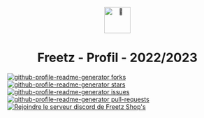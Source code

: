 <p align="center">
  <a href="https://github.com/Freeetz">
    <img alt="👋" src="https://cdn.discordapp.com/attachments/971299761489596417/1125500080988901458/Logo_Freetz.png" width="60" />
  </a>
</p>
<h1 align="center">
  Freetz - Profil - 2022/2023
</h1>

<a href="https://github.com/Freeetz/Freetz/fork" target="blank">
<img src="https://img.shields.io/github/forks/Freeetz/Freetz?style=flat-square" alt="github-profile-readme-generator forks"/>
</a>
<a href="https://github.com/Freeetz/Freetz/stargazers" target="blank">
<img src="https://img.shields.io/github/stars/Freeetz/Freetz?style=flat-square" alt="github-profile-readme-generator stars"/>
</a>
<a href="https://github.com/Freeetz/Freetz/issues" target="blank">
<img src="https://img.shields.io/github/issues/Freeetz/Freetz?style=flat-square" alt="github-profile-readme-generator issues"/>
</a>
<a href="https://github.com/Freeetz/Freetz/pulls" target="blank">
<img src="https://img.shields.io/github/issues-pr/Freeetz/Freetz?style=flat-square" alt="github-profile-readme-generator pull-requests"/>
</a>
<a href="https://discord.gg/uckbt72z2E" target="blank">
<img src="https://img.shields.io/discord/971284024440025138?label=Join%20Community&logo=discord&style=flat-square" alt="Rejoindre le serveur discord de Freetz Shop's"/>
</a>
</p>
